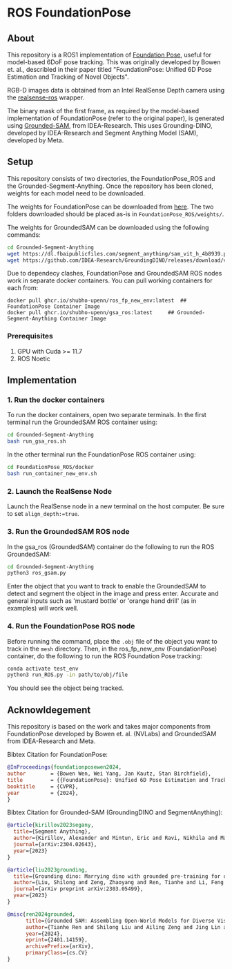 # ROS FoundationPose

## About

This repository is a ROS1 implementation of [Foundation Pose](https://github.com/NVlabs/FoundationPose), useful for model-based 6DoF pose tracking. This was originally developed by Bowen et. al., describled in their paper titled "FoundationPose: Unified 6D Pose Estimation and Tracking of Novel Objects".

RGB-D images data is obtained from an Intel RealSense Depth camera using the [realsense-ros](https://github.com/IntelRealSense/realsense-ros/tree/ros1-legacy) wrapper.

The binary mask of the first frame, as required by the model-based implementation of FoundationPose (refer to the original paper), is generated using [Grounded-SAM](https://github.com/IDEA-Research/Grounded-Segment-Anything), from IDEA-Research. This uses Grounding-DINO, developed by IDEA-Research and Segment Anything Model (SAM), developed by Meta. 

## Setup

This repository consists of two directories, the FoundationPose_ROS and the Grounded-Segment-Anything. Once the repository has been cloned, weights for each model need to be downloaded.

The weights for FoundationPose can be downloaded from [here](https://drive.google.com/drive/folders/1DFezOAD0oD1BblsXVxqDsl8fj0qzB82i?usp=sharing). The two folders downloaded should be placed as-is in `FoundationPose_ROS/weights/`. 

The weights for GroundedSAM can be downloaded using the following commands:
```bash
cd Grounded-Segment-Anything
wget https://dl.fbaipublicfiles.com/segment_anything/sam_vit_h_4b8939.pth
wget https://github.com/IDEA-Research/GroundingDINO/releases/download/v0.1.0-alpha/groundingdino_swint_ogc.pth
```

Due to dependecy clashes, FoundationPose and GroundedSAM ROS nodes work in separate docker containers. You can pull working containers for each from:
```
docker pull ghcr.io/shubho-upenn/ros_fp_new_env:latest	## FoundationPose Container Image
docker pull ghcr.io/shubho-upenn/gsa_ros:latest		## Grounded-Segment-Anything Container Image
```
### Prerequisites
1. GPU with Cuda >= 11.7
2. ROS Noetic

## Implementation

### 1. Run the docker containers 

To run the docker containers, open two separate terminals. In the first terminal run the GroundedSAM ROS container using:
```bash
cd Grounded-Segment-Anything
bash run_gsa_ros.sh
```

In the other terminal run the FoundationPose ROS container using:
```bash
cd FoundationPose_ROS/docker
bash run_container_new_env.sh
```

### 2. Launch the RealSense Node
Launch the RealSense node in a new terminal on the host computer. Be sure to set `align_depth:=true`. 

### 3. Run the GroundedSAM ROS node
In the gsa_ros (GroundedSAM) container do the following to run the ROS GroundedSAM:
```bash
cd Grounded-Segment-Anything
python3 ros_gsam.py
```
Enter the object that you want to track to enable the GroundedSAM to detect and segment the object in the image and press enter. Accurate and general inputs such as 'mustard bottle' or 'orange hand drill' (as in examples) will work well.

### 4. Run the FoundationPose ROS node
Before running the command, place the `.obj` file of the object you want to track in the `mesh` directory.
Then, in the ros_fp_new_env (FoundationPose) container, do the following to run the ROS Foundation Pose tracking:
```bash
conda activate test_env
python3 run_ROS.py -in path/to/obj/file
```
You should see the object being tracked.

## Acknowldegement
This repository is based on the work and takes major components from FoundationPose developed by Bowen et. al. (NVLabs) and GroundedSAM from IDEA-Research and Meta.

Bibtex Citation for FoundationPose:
```bibtex
@InProceedings{foundationposewen2024,
author        = {Bowen Wen, Wei Yang, Jan Kautz, Stan Birchfield},
title         = {{FoundationPose}: Unified 6D Pose Estimation and Tracking of Novel Objects},
booktitle     = {CVPR},
year          = {2024},
}
```

Bibtex Citation for Grounded-SAM (GroundingDINO and SegmentAnything):
```BibTex
@article{kirillov2023segany,
  title={Segment Anything}, 
  author={Kirillov, Alexander and Mintun, Eric and Ravi, Nikhila and Mao, Hanzi and Rolland, Chloe and Gustafson, Laura and Xiao, Tete and Whitehead, Spencer and Berg, Alexander C. and Lo, Wan-Yen and Doll{\'a}r, Piotr and Girshick, Ross},
  journal={arXiv:2304.02643},
  year={2023}
}

@article{liu2023grounding,
  title={Grounding dino: Marrying dino with grounded pre-training for open-set object detection},
  author={Liu, Shilong and Zeng, Zhaoyang and Ren, Tianhe and Li, Feng and Zhang, Hao and Yang, Jie and Li, Chunyuan and Yang, Jianwei and Su, Hang and Zhu, Jun and others},
  journal={arXiv preprint arXiv:2303.05499},
  year={2023}
}

@misc{ren2024grounded,
      title={Grounded SAM: Assembling Open-World Models for Diverse Visual Tasks}, 
      author={Tianhe Ren and Shilong Liu and Ailing Zeng and Jing Lin and Kunchang Li and He Cao and Jiayu Chen and Xinyu Huang and Yukang Chen and Feng Yan and Zhaoyang Zeng and Hao Zhang and Feng Li and Jie Yang and Hongyang Li and Qing Jiang and Lei Zhang},
      year={2024},
      eprint={2401.14159},
      archivePrefix={arXiv},
      primaryClass={cs.CV}
}
```

